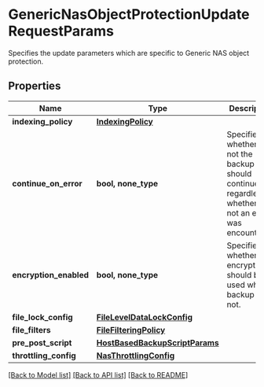 # GenericNasObjectProtectionUpdateRequestParams

Specifies the update parameters which are specific to Generic NAS object protection.

## Properties
Name | Type | Description | Notes
------------ | ------------- | ------------- | -------------
**indexing_policy** | [**IndexingPolicy**](IndexingPolicy.md) |  | [optional] 
**continue_on_error** | **bool, none_type** | Specifies whether or not the backup should continue regardless of whether or not an error was encountered. | [optional] 
**encryption_enabled** | **bool, none_type** | Specifies whether the encryption should be used while backup or not. | [optional] 
**file_lock_config** | [**FileLevelDataLockConfig**](FileLevelDataLockConfig.md) |  | [optional] 
**file_filters** | [**FileFilteringPolicy**](FileFilteringPolicy.md) |  | [optional] 
**pre_post_script** | [**HostBasedBackupScriptParams**](HostBasedBackupScriptParams.md) |  | [optional] 
**throttling_config** | [**NasThrottlingConfig**](NasThrottlingConfig.md) |  | [optional] 

[[Back to Model list]](../README.md#documentation-for-models) [[Back to API list]](../README.md#documentation-for-api-endpoints) [[Back to README]](../README.md)


